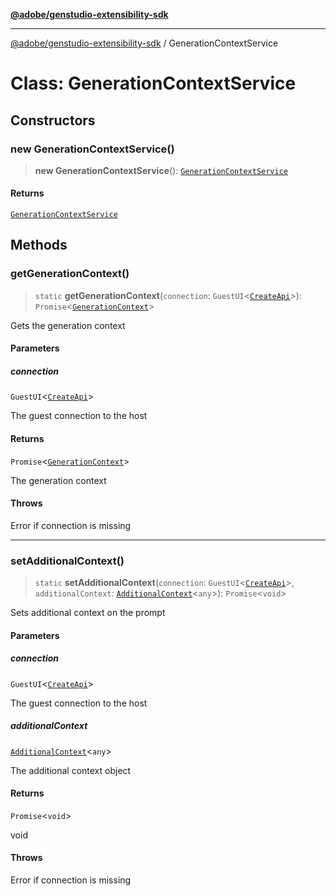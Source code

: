 [**@adobe/genstudio-extensibility-sdk**](../README.md)

***

[@adobe/genstudio-extensibility-sdk](../globals.md) / GenerationContextService

# Class: GenerationContextService

## Constructors

### new GenerationContextService()

> **new GenerationContextService**(): [`GenerationContextService`](GenerationContextService.md)

#### Returns

[`GenerationContextService`](GenerationContextService.md)

## Methods

### getGenerationContext()

> `static` **getGenerationContext**(`connection`: `GuestUI`\<[`CreateApi`](../interfaces/CreateApi.md)\>): `Promise`\<[`GenerationContext`](../type-aliases/GenerationContext.md)\>

Gets the generation context

#### Parameters

##### connection

`GuestUI`\<[`CreateApi`](../interfaces/CreateApi.md)\>

The guest connection to the host

#### Returns

`Promise`\<[`GenerationContext`](../type-aliases/GenerationContext.md)\>

The generation context

#### Throws

Error if connection is missing

***

### setAdditionalContext()

> `static` **setAdditionalContext**(`connection`: `GuestUI`\<[`CreateApi`](../interfaces/CreateApi.md)\>, `additionalContext`: [`AdditionalContext`](../type-aliases/AdditionalContext.md)\<`any`\>): `Promise`\<`void`\>

Sets additional context on the prompt

#### Parameters

##### connection

`GuestUI`\<[`CreateApi`](../interfaces/CreateApi.md)\>

The guest connection to the host

##### additionalContext

[`AdditionalContext`](../type-aliases/AdditionalContext.md)\<`any`\>

The additional context object

#### Returns

`Promise`\<`void`\>

void

#### Throws

Error if connection is missing
